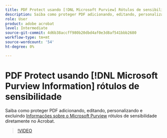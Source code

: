 ```yaml
---
title: PDF Protect usando [!DNL Microsoft Purview] Rótulos de sensibilidade
description: Saiba como proteger PDF adicionando, editando, personalizando e excluindo [!DNL Microsoft Purview] Rótulos de sensibilidade diretamente no Acrobat
role: User
product: adobe acrobat
level: Intermediate
source-git-commit: 4d6b38accff980b20dbd4af0e3d8af541bbb2680
workflow-type: tm+mt
source-wordcount: '54'
ht-degree: 0%

---
```


# PDF Protect usando [!DNL Microsoft Purview Information] rótulos de sensibilidade

Saiba como proteger PDF adicionando, editando, personalizando e excluindo [Informações sobre o Microsoft Purview](https://learn.microsoft.com/en-us/microsoft-365/compliance/information-protection?view=o365-worldwide) rótulos de sensibilidade diretamente no Acrobat.

>[!VIDEO](https://video.tv.adobe.com/v/3410552?learn=on&hidetitle=true&autoplay=true)